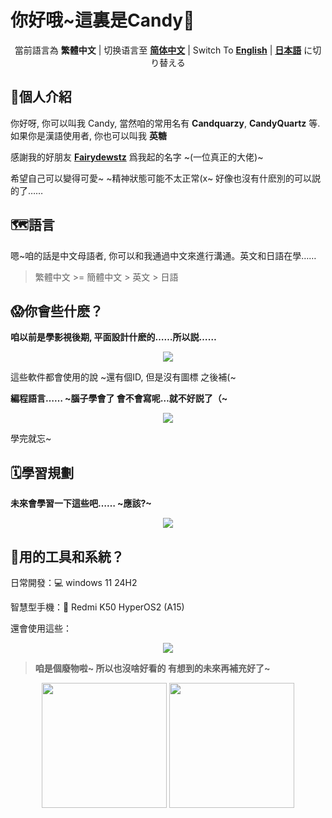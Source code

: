 # 你好哦~這裏是Candy🍥

<p align = "center">
  當前語言為 <b>繁體中文</b> | 
  切换语言至 <a href = "./README_ZH.md" ><b>简体中文</b></a> | 
  Switch To <a href = "./README_EN.md" ><b>English</b></a> | 
  <a href = "./README_JP.md" ><b>日本語</b></a> に切り替える 
</p>

## 🍭個人介紹

你好呀, 你可以叫我 Candy, 當然咱的常用名有 **Candquarzy**, **CandyQuartz** 等. 如果你是漢語使用者, 你也可以叫我 **英糖**

感謝我的好朋友 [**Fairydewstz**](https://github.com/Lintha437) 爲我起的名字 ~(一位真正的大佬)~

希望自己可以變得可愛~ ~精神狀態可能不太正常(x~ 好像也沒有什麽別的可以説的了……

## 🗺️語言

嗯~咱的話是中文母語者, 你可以和我通過中文來進行溝通。英文和日語在學……

> 繁體中文 >= 簡體中文 > 英文 > 日語

## 😱你會些什麽？

**咱以前是學影視後期, 平面設計什麽的……所以説……**

<p align="center">
  <a href="https://skillicons.dev">
    <img src="https://skillicons.dev/icons?i=ps,pr,ae,au,ai" />
  </a>
</p>

這些軟件都會使用的說 ~還有個ID, 但是沒有圖標 之後補(~

**編程語言…… ~腦子學會了 會不會寫呢…就不好説了（~**

<p align="center">
  <a href="https://skillicons.dev">
    <img src="https://skillicons.dev/icons?i=c,cpp,html,css,js,ts,java,kotlin,python" />
  </a>
</p>

學完就忘~

## 🗓學習規劃

**未來會學習一下這些吧…… ~應該?~**
<p align="center">
  <a href="https://skillicons.dev">
    <img src="https://skillicons.dev/icons?i=rust,go" />
  </a>
</p>

## 📲用的工具和系統？

日常開發：💻 windows 11 24H2

智慧型手機：📱 Redmi K50 HyperOS2 (A15)

還會使用這些：

<p align="center">
  <a href="https://skillicons.dev">
    <img src="https://skillicons.dev/icons?i=visualstudio,vscode,linux,docker,idea,androidstudio" />
  </a>
</p>

> **咱是個廢物啦~ 所以也沒啥好看的 有想到的未來再補充好了~**

<div align="center">
  <img src="https://github-readme-stats.vercel.app/api?username=Candquarzy&show_icons=true&theme=omni" height="200px">
  <img src="https://github-readme-stats.vercel.app/api/top-langs/?username=Candquarzy&layout=donut&theme=omni" height="200px">
</div>
